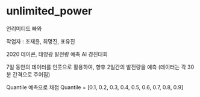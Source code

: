 # unlimited_power
언리미티드 빠와

작업자 : 조재윤, 최명진, 표유진

2020 데이콘, 태양광 발전량 예측 AI 경진대회

7일 동안의 데이터를 인풋으로 활용하여, 향후 2일간의 발전량을 예측
(데이터는 각 30분 간격으로 주어짐)

Quantile 예측으로 채점
Quantile = [0.1, 0.2, 0.3, 0.4, 0.5, 0.6, 0.7, 0.8, 0.9]
